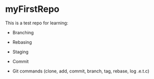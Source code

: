 # myFirstRepo 

This is a test repo for learning:

* Branching

* Rebasing

* Staging

* Commit

* Git commands (clone, add, commit, branch, tag, rebase, log .e.t.c)
